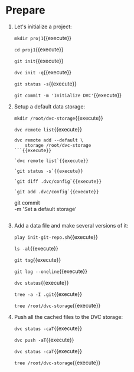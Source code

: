# Prepare

1. Let's initialize a project:
   
   `mkdir proj1`{{execute}}
   
   `cd proj1`{{execute}}
   
   `git init`{{execute}}
   
   `dvc init -q`{{execute}}
   
   `git status -s`{{execute}}
   
   `git commit -m 'Initialize DVC'`{{execute}}
   
2. Setup a default data storage:
   
   `mkdir /root/dvc-storage`{{execute}}
      
   `dvc remote list`{{execute}}
   
   ```
   dvc remote add --default \
       storage /root/dvc-storage
   ```{{execute}}
   
   `dvc remote list`{{execute}}
   
   `git status -s`{{execute}}
   
   `git diff .dvc/config`{{execute}}
   
   `git add .dvc/config`{{execute}}
   
   ```
   git commit \
       -m 'Set a default storage'
   ```{{execute}}
   
3. Add a data file and make several versions of it:
   
   `play init-git-repo.sh`{{execute}}
   
   `ls -al`{{execute}}

   `git tag`{{execute}}
   
   `git log --oneline`{{execute}}
   
   `dvc status`{{execute}}
   
   `tree -a -I .git`{{execute}}

   `tree /root/dvc-storage`{{execute}}
   
4. Push all the cached files to the DVC storage:
   
   `dvc status -caT`{{execute}}
   
   `dvc push -aT`{{execute}}
   
   `dvc status -caT`{{execute}}
   
   `tree /root/dvc-storage`{{execute}}
